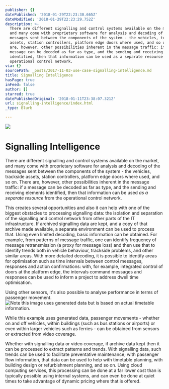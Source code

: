 ```yaml
---
publisher: {}
datePublished: '2018-01-29T22:23:30.665Z'
dateModified: '2018-01-29T22:23:29.752Z'
description: >-
  There are different signalling and control systems available on the market,
  and many come with proprietary software for analysis and decoding of the
  messages sent between the components of the system - the vehicles, trackside
  assets, station controllers, platform edge doors where used, and so on. There
  are, however, other possibilities inherent in the message traffic: if a
  message can be decoded as far as type, and the sending and receiving elements
  identified, then that information can be used as a separate resource from the
  operational control network.
via: {}
sourcePath: _posts/2017-11-03-use-case-signalling-intelligence.md
title: Signalling Intelligence
hasPage: true
inFeed: false
author: []
starred: true
datePublishedOriginal: '2018-01-11T23:38:07.321Z'
url: signalling-intelligence/index.html
_type: Blurb

---
```

![](https://the-grid-user-content.s3-us-west-2.amazonaws.com/806d55b5-8fda-4337-aca8-9887ec4226a8.jpg)

# Signalling Intelligence

There are different signalling and control systems available on the market, and many come with proprietary software for analysis and decoding of the messages sent between the components of the system - the vehicles, trackside assets, station controllers, platform edge doors where used, and so on. There are, however, other possibilities inherent in the message traffic: if a message can be decoded as far as type, and the sending and receiving elements identified, then that information can be used _as a separate resource_ from the operational control network.

This creates several opportunities and also it can help with one of the biggest obstacles to processing signalling data: the isolation and separation of the signalling and control network from other parts of the IT infrastructure. If archived signalling data are kept, and a copy of that archive made available, a separate environment can be used to process that. Using even limited decoding, basic information can be obtained. For example, from patterns of message traffic, one can identify frequency of message retransmission (a proxy for message loss) and then use that to identify trends both in vehicle behaviour, trackside problems, and other similar areas. With more detailed decoding, it is possible to identify areas for optimisation such as time intervals between control messages, responses and action confirmations: with, for example, integrated control of doors at the platform edge, the intervals command messages and responses can be used to inform a project to address dwell time optimisation.

Using other sensors, it's also possible to analyse performance in terms of passenger movement.
![Note this image uses generated data but is based on actual timetable information.](https://the-grid-user-content.s3-us-west-2.amazonaws.com/75933bfd-94b2-4e65-8ecd-f620d09c3c34.jpg)

While this example uses generated data, passenger movements - whether on and off vehicles, within buildings (such as bus stations or airports) or even within larger vehicles such as ferries - can be obtained from sensors or extracted from video coverage. 

Whether with signalling data or video coverage, if archive data kept then it can be processed to extract patterns and trends. With signalling data, such trends can be used to facilitate preventative maintenance; with passenger flow information, that data can be used to help with timetable planning, with building design or refurbishment planning, and so on. Using cloud computing services, this processing can be done at a far lower cost than is typically possible using internal systems, and can even be done at quiet times to take advantage of dynamic pricing where that is offered.